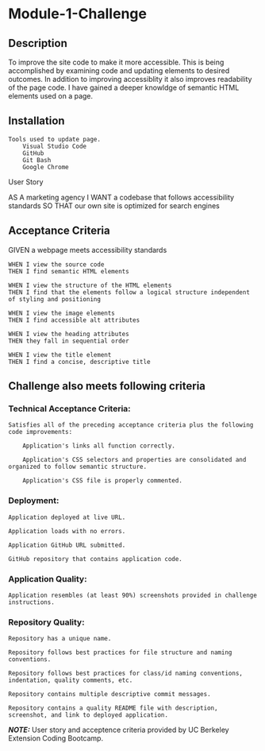 # Module-1-Challenge

## Description

To improve the site code to make it more accessible.
This is being accomplished by examining code and updating elements to desired outcomes.
In addition to improving accessiblity it also improves readability of the page code.
I have gained a deeper knowldge of semantic HTML elements used on a page.

## Installation

    Tools used to update page.
        Visual Studio Code
        GitHub
        Git Bash
        Google Chrome


User Story

AS A marketing agency
I WANT a codebase that follows accessibility standards
SO THAT our own site is optimized for search engines

## Acceptance Criteria

GIVEN a webpage meets accessibility standards

    WHEN I view the source code
    THEN I find semantic HTML elements

    WHEN I view the structure of the HTML elements
    THEN I find that the elements follow a logical structure independent of styling and positioning

    WHEN I view the image elements
    THEN I find accessible alt attributes

    WHEN I view the heading attributes
    THEN they fall in sequential order

    WHEN I view the title element
    THEN I find a concise, descriptive title

## Challenge also meets following criteria

### Technical Acceptance Criteria:
    Satisfies all of the preceding acceptance criteria plus the following code improvements:

        Application's links all function correctly.

        Application's CSS selectors and properties are consolidated and organized to follow semantic structure.

        Application's CSS file is properly commented.

### Deployment:
    Application deployed at live URL.

    Application loads with no errors.

    Application GitHub URL submitted.

    GitHub repository that contains application code.

### Application Quality:
    Application resembles (at least 90%) screenshots provided in challenge instructions.

### Repository Quality: 
    Repository has a unique name.

    Repository follows best practices for file structure and naming conventions.

    Repository follows best practices for class/id naming conventions, indentation, quality comments, etc.

    Repository contains multiple descriptive commit messages.

    Repository contains a quality README file with description, screenshot, and link to deployed application.

**_NOTE:_** User story and acceptence criteria provided by UC Berkeley Extension Coding Bootcamp.